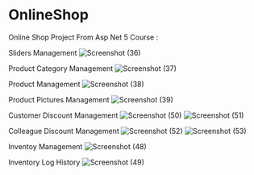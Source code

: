 # OnlineShop
Online Shop Project From Asp Net 5 Course :


Sliders Management
![Screenshot (36)](https://user-images.githubusercontent.com/75223567/123773343-d94ee680-d8e1-11eb-83ca-6052bfabce03.png)

Product Category Management
![Screenshot (37)](https://user-images.githubusercontent.com/75223567/123773382-df44c780-d8e1-11eb-8ea2-993d423dbdb9.png)

Product Management
![Screenshot (38)](https://user-images.githubusercontent.com/75223567/123773394-e1a72180-d8e1-11eb-9a81-74c80008ef33.png)

Product Pictures Management
![Screenshot (39)](https://user-images.githubusercontent.com/75223567/123773403-e370e500-d8e1-11eb-901a-067c095d2f50.png)

Customer Discount Management
![Screenshot (50)](https://user-images.githubusercontent.com/75223567/126049554-c9d49f67-2aa7-4ec0-b5a7-8c78962d56ed.png)
![Screenshot (51)](https://user-images.githubusercontent.com/75223567/126049557-6faf4e84-a2e2-4c91-9cdb-4da42ecf3e69.png)

Colleague Discount Management
![Screenshot (52)](https://user-images.githubusercontent.com/75223567/126049559-9585709b-1e95-4572-9620-d91088e1cd5e.png)
![Screenshot (53)](https://user-images.githubusercontent.com/75223567/126049560-fdef9bb4-9514-45c2-8e93-d4f7761d1430.png)

Inventoy Management
![Screenshot (48)](https://user-images.githubusercontent.com/75223567/126049562-d0eb8df5-6424-4394-8e14-6a7769afbc93.png)

Inventory Log History
![Screenshot (49)](https://user-images.githubusercontent.com/75223567/126049566-54c3c86e-d922-4532-8f8d-e1c7c9289233.png)
